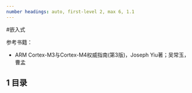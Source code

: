 ```yaml
---
number headings: auto, first-level 2, max 6, 1.1
---
```

#嵌入式 

参考书籍：
- ARM Cortex-M3与Cortex-M4权威指南(第3版)，Joseph Yiu著；吴常玉，曹孟

## 1 目录

```toc
```





